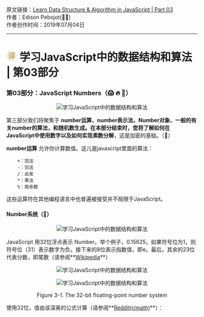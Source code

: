 原文链接：[Learn Data Structure & Algorithm in JavaScript | Part 03](https://dev.to/edisonnpebojot/learn-data-structure-and-algorithm-in-javascript-part-03-44h8 "学习JavaScript中的数据结构和算法 | 第03部分") <br/>
作者：Edison Pebojot(👨‍💻)<br/>
作者创作时间：2019年07月04日

------------------------------------------------------------------------------------------------
# ![翻译](../images/publicFile/icon_teranlation.png) 学习JavaScript中的数据结构和算法 | 第03部分

### 第03部分：JavaScript Numbers（😱 🔥 🔢）

<p align="center">
<img src="https://res.cloudinary.com/practicaldev/image/fetch/s--nK1CzJRH--/c_limit%2Cf_auto%2Cfl_progressive%2Cq_auto%2Cw_880/https://dev-to-uploads.s3.amazonaws.com/i/l2af5q0amrhpx1czgqgo.png" alt="学习JavaScript中的数据结构和算法">
</p>

第三部分我们将聚焦于 **number运算、number表示法、Number对象、一般的有关number的算法，和随机数生成。**在本部分结束时，您将了解如何在JavaScript中使用数字以及如何实现**素数分解**，这是加密的基础。（🔐）

**number运算** 允许你计算数值。这儿是javascript里面的算法：
```
	+：加法
	-：剑法
	/：出发
	*：乘法
	%：取余数
```
这些运算符在其他编程语言中也普遍被接受并不局限于JavaScript。

#### Number系统（🔢）

<p align="center">
<img src="https://res.cloudinary.com/practicaldev/image/fetch/s--56nfbuWd--/c_limit%2Cf_auto%2Cfl_progressive%2Cq_66%2Cw_880/https://i.imgur.com/LqY4Ttb.gif" alt="学习JavaScript中的数据结构和算法">
</p>

JavaScript 用32位浮点表示 Number。举个例子，0.15625，如果符号位为1，则符号位（31）表示数字为负。接下来的8位表示指数值，即e。最后，其余的23位代表分数，即尾数（请参阅**[Wikipedia](https://en.wikipedia.org/wiki/Common_logarithm#Mantissa_and_characteristic "Wikipedia")**）

<p align="center">
<img src="https://res.cloudinary.com/practicaldev/image/fetch/s--kjqTcIA2--/c_limit%2Cf_auto%2Cfl_progressive%2Cq_auto%2Cw_880/https://dev-to-uploads.s3.amazonaws.com/i/z4jziz4efzwyd2r4mk6r.jpg" alt="学习JavaScript中的数据结构和算法">
</p>

<p align="center">
<img src="https://res.cloudinary.com/practicaldev/image/fetch/s--ij5Q0Zty--/c_limit%2Cf_auto%2Cfl_progressive%2Cq_auto%2Cw_880/https://www.microcontrollertips.com/wp-content/uploads/2017/09/floating-point-operner.jpg" alt="学习JavaScript中的数据结构和算法">
<div align="center">Figure 3-1. The 32-bit floating-point number system</div>
</p>

使用32位，值由该深奥的公式计算（请参阅**[Reddit(r/math)](https://www.reddit.com/r/math/comments/61gv1i/what_are_the_examples_of_some_esoteric_and_rather/ "Wikipedia")**）：

